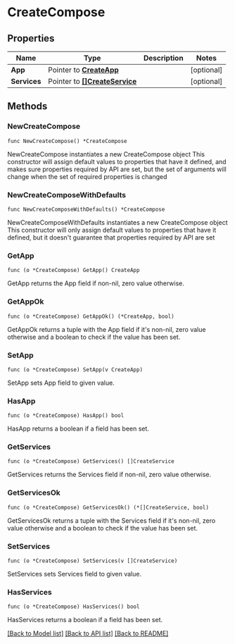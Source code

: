 # CreateCompose

## Properties

Name | Type | Description | Notes
------------ | ------------- | ------------- | -------------
**App** | Pointer to [**CreateApp**](CreateApp.md) |  | [optional] 
**Services** | Pointer to [**[]CreateService**](CreateService.md) |  | [optional] 

## Methods

### NewCreateCompose

`func NewCreateCompose() *CreateCompose`

NewCreateCompose instantiates a new CreateCompose object
This constructor will assign default values to properties that have it defined,
and makes sure properties required by API are set, but the set of arguments
will change when the set of required properties is changed

### NewCreateComposeWithDefaults

`func NewCreateComposeWithDefaults() *CreateCompose`

NewCreateComposeWithDefaults instantiates a new CreateCompose object
This constructor will only assign default values to properties that have it defined,
but it doesn't guarantee that properties required by API are set

### GetApp

`func (o *CreateCompose) GetApp() CreateApp`

GetApp returns the App field if non-nil, zero value otherwise.

### GetAppOk

`func (o *CreateCompose) GetAppOk() (*CreateApp, bool)`

GetAppOk returns a tuple with the App field if it's non-nil, zero value otherwise
and a boolean to check if the value has been set.

### SetApp

`func (o *CreateCompose) SetApp(v CreateApp)`

SetApp sets App field to given value.

### HasApp

`func (o *CreateCompose) HasApp() bool`

HasApp returns a boolean if a field has been set.

### GetServices

`func (o *CreateCompose) GetServices() []CreateService`

GetServices returns the Services field if non-nil, zero value otherwise.

### GetServicesOk

`func (o *CreateCompose) GetServicesOk() (*[]CreateService, bool)`

GetServicesOk returns a tuple with the Services field if it's non-nil, zero value otherwise
and a boolean to check if the value has been set.

### SetServices

`func (o *CreateCompose) SetServices(v []CreateService)`

SetServices sets Services field to given value.

### HasServices

`func (o *CreateCompose) HasServices() bool`

HasServices returns a boolean if a field has been set.


[[Back to Model list]](../README.md#documentation-for-models) [[Back to API list]](../README.md#documentation-for-api-endpoints) [[Back to README]](../README.md)


